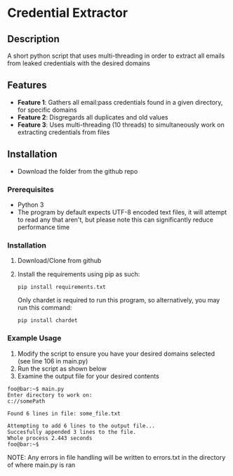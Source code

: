# Credential Extractor

## Description

A short python script that uses multi-threading in order to extract all emails from leaked credentials with the desired domains

## Features

- **Feature 1**: Gathers all email:pass credentials found in a given directory, for specific domains
- **Feature 2**: Disgregards all duplicates and old values
- **Feature 3**: Uses multi-threading (10 threads) to simultaneously work on extracting credentials from files

## Installation

- Download the folder from the github repo

### Prerequisites

- Python 3
- The program by default expects UTF-8 encoded text files, it will attempt to read any that aren't, but please note this can significantly reduce performance time

### Installation

1. Download/Clone from github
2. Install the requirements using pip as such:

    ```console
    pip install requirements.txt
    ```
   Only chardet is required to run this program, so alternatively, you may run this command:

    ```console
    pip install chardet
    ```

### Example Usage

1. Modify the script to ensure you have your desired domains selected (see line 106 in main.py)
2. Run the script as shown below
3. Examine the output file for your desired contents


```console
foo@bar:~$ main.py
Enter directory to work on: 
c://somePath

Found 6 lines in file: some_file.txt

Attempting to add 6 lines to the output file...
Succesfully appended 3 lines to the file.
Whole process 2.443 seconds
foo@bar:~$
```

NOTE: Any errors in file handling will be written to errors.txt in the directory of where main.py is ran